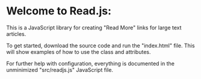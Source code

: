 # Welcome to Read.js:

This is a JavaScript library for creating "Read More" links for large text articles.

To get started, download the source code and run the "index.html" file. This will show examples of how to use the class and attributes.

For further help with configuration, everything is documented in the unminimized "src/readjs.js" JavaScript file.
